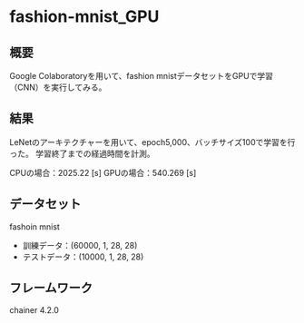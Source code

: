 # fashion-mnist_GPU

## 概要
Google Colaboratoryを用いて、fashion mnistデータセットをGPUで学習（CNN）を実行してみる。


## 結果
LeNetのアーキテクチャーを用いて、epoch5,000、バッチサイズ100で学習を行った。
学習終了までの経過時間を計測。

CPUの場合：2025.22 [s]
GPUの場合：540.269 [s]

## データセット
fashoin mnist

- 訓練データ：(60000, 1, 28, 28)
- テストデータ：(10000, 1, 28, 28)

## フレームワーク
chainer 4.2.0
